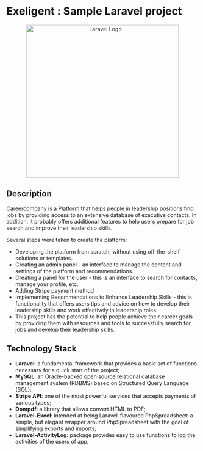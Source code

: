 # Exeligent : Sample Laravel project
<p align="center"><a><img src="https://raw.githubusercontent.com/laravel/art/master/logo-lockup/5%20SVG/2%20CMYK/1%20Full%20Color/laravel-logolockup-cmyk-red.svg" width="400" alt="Laravel Logo"></a></p>

## Description
Careercompany is a Platform that helps people in leadership positions find jobs by providing access to an extensive database of executive contacts. In addition, it probably offers additional features to help users prepare for job search and improve their leadership skills.

Several steps were taken to create the platform:
 - Developing the platform from scratch, without using off-the-shelf solutions or templates.
 - Creating an admin panel - an interface to manage the content and settings of the platform and recommendations.
 - Creating a panel for the user - this is an interface to search for contacts, manage your profile, etc.
 - Adding Stripe payment method
 - Implementing Recommendations to Enhance Leadership Skills - this is functionality that offers users tips and advice on how to develop their leadership skills and work effectively in leadership roles.
 - This project has the potential to help people achieve their career goals by providing them with resources and tools to successfully search for jobs and develop their leadership skills.

## Technology Stack

 - **Laravel**: a fundamental framework that provides a basic set of functions necessary for a quick start of the project;
 - **MySQL**: an Oracle-backed open source relational database management system (RDBMS) based on Structured Query Language (SQL);
 - **Stripe API**: one of the most powerful services that accepts payments of various types;
 - **Dompdf**: a library that allows convert HTML to PDF;
 - **Laravel-Excel**: intended at being Laravel-flavoured PhpSpreadsheet: a simple, but elegant wrapper around PhpSpreadsheet with the goal of simplifying exports and imports;
 - **Laravel-ActivityLog**: package provides easy to use functions to log the activities of the users of app;


